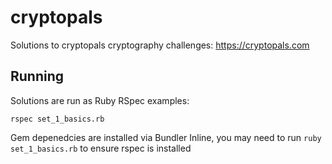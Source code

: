 # cryptopals
Solutions to cryptopals cryptography challenges: https://cryptopals.com

## Running

Solutions are run as Ruby RSpec examples:

```
rspec set_1_basics.rb
```

Gem depenedcies are installed via Bundler Inline, you may need to run `ruby
set_1_basics.rb` to ensure rspec is installed
